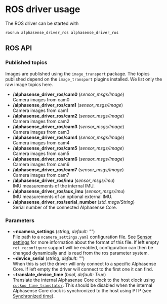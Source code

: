 # ROS driver usage

The ROS driver can be started with

```
rosrun alphasense_driver_ros alphasense_driver_ros
```

## ROS API

### Published topics

Images are published using the `image_transport` package. The topics published depend on the `image_transport` plugins installed. We list only the raw image topics here.

* **/alphasense_driver_ros/cam0** (*sensor_msgs/Image*)  
  Camera images from cam0
* **/alphasense_driver_ros/cam1** (*sensor_msgs/Image*)  
  Camera images from cam1
* **/alphasense_driver_ros/cam2** (*sensor_msgs/Image*)  
  Camera images from cam2
* **/alphasense_driver_ros/cam3** (*sensor_msgs/Image*)  
  Camera images from cam3
* **/alphasense_driver_ros/cam4** (*sensor_msgs/Image*)  
  Camera images from cam4
* **/alphasense_driver_ros/cam5** (*sensor_msgs/Image*)  
  Camera images from cam5
* **/alphasense_driver_ros/cam6** (*sensor_msgs/Image*)  
  Camera images from cam6
* **/alphasense_driver_ros/cam7** (*sensor_msgs/Image*)  
  Camera images from cam7
* **/alphasense_driver_ros/imu** (*sensor_msgs/Imu*)  
  IMU measurements of the internal IMU.
* **/alphasense_driver_ros/aux_imu** (*sensor_msgs/Imu*)  
  IMU measurements of an optional external IMU.
* **/alphasense_driver_ros/serial_number** (*std_msgs/String*)  
  Serial number of the connected Alphasense Core.
  
### Parameters

* **~ncamera_settings** (*string, default: ""*)  
  File path to a `ncamera_settings.yaml` configuration file. See [Sensor settings](/pages/sensor_settings.md) for more information about the format of this file. If left empty `rqt_reconfigure` support will be enabled, configuration can then be changed dynamically and is read from the ros parameter system.
* **~device_serial** (*string, default: ""*)  
  When this is set the driver will only connect to a specific Alphasense Core. If left empty the driver will connect to the first one it can find.
* **~translate_device_time** (*bool, default: True*)  
  Translate the internal Alphasense Core clock to the host clock using [`cuckoo_time_translator`](https://github.com/ethz-asl/cuckoo_time_translator). This should be disabled when the internal Alphasense Core clock is synchronized to the host using PTP (see [Synchronized time](/pages/time_synchronization.md#synchronized-time-ptp)).
